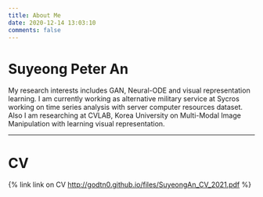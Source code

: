```yaml
---
title: About Me
date: 2020-12-14 13:03:10
comments: false
---
```

Suyeong Peter An
==
My research interests includes GAN, Neural-ODE and visual representation learning. I am currently working as alternative military service at Sycros working on time series analysis with server computer resources dataset. Also I am researching at CVLAB, Korea University on Multi-Modal Image Manipulation with learning visual representation.

****

CV
==
{% link link on CV http://godtn0.github.io/files/SuyeongAn_CV_2021.pdf  %}
